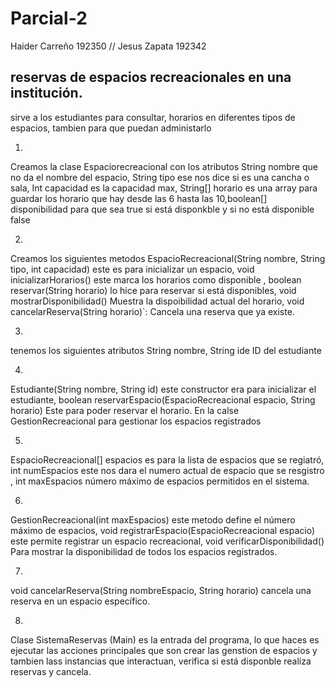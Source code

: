 # Parcial-2
Haider Carreño 192350 // Jesus Zapata 192342

## reservas de espacios recreacionales en una institución.
sirve a los estudiantes para consultar, horarios en diferentes tipos de espacios, tambien para que puedan administarlo 

1. 
Creamos la clase Espaciorecreacional con los atributos String nombre que no da el nombre del espacio, String tipo ese nos dice si es una cancha o sala, Int capacidad es la capacidad max, String[] horario es una array para guardar los horario que hay desde las 6 hasta las 10,boolean[] disponibilidad para que sea true si está disponkble y si no está disponible false

2. 
Creamos los siguientes metodos EspacioRecreacional(String nombre, String tipo, int capacidad) este es para inicializar un espacio, void inicializarHorarios() este marca los horarios como disponible , boolean reservar(String horario) lo hice para reservar si está disponibles, 
void mostrarDisponibilidad() Muestra la dispoibilidad actual del horario, void cancelarReserva(String horario)`: Cancela una reserva que ya existe.

3. 
tenemos los siguientes atributos String nombre, String ide ID del estudiante 

4. 
Estudiante(String nombre, String id) este constructor era para inicializar el estudiante, boolean reservarEspacio(EspacioRecreacional espacio, String horario) Este para poder reservar el horario. En la calse GestionRecreacional para gestionar los espacios registrados 

5. 
EspacioRecreacional[] espacios es para la lista de espacios que se regiatró, int numEspacios este nos dara el numero actual de espacio que se resgistro , int maxEspacios número máximo de espacios permitidos en el sistema.

6. 
GestionRecreacional(int maxEspacios) este metodo define el número máximo de espacios, void registrarEspacio(EspacioRecreacional espacio) este permite registrar un espacio recreacional, void verificarDisponibilidad() Para mostrar la disponibilidad de todos los espacios registrados.

7. 
void cancelarReserva(String nombreEspacio, String horario) cancela una reserva en un espacio específico.

8.  
Clase SistemaReservas (Main) es la entrada del programa, lo que haces es ejecutar las acciones principales que son crear las genstion de espacios y tambien lass instancias que interactuan, verifica si está disponble realiza reservas y cancela.  